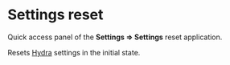 # Settings reset

Quick access panel of the **Settings \=\> Settings** reset application.

Resets [Hydra](../../hydra.md) settings in the initial state.
